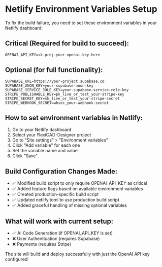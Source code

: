 # Netlify Environment Variables Setup

To fix the build failure, you need to set these environment variables in your Netlify dashboard:

## Critical (Required for build to succeed):
```
OPENAI_API_KEY=sk-proj-your-openai-key-here
```

## Optional (for full functionality):
```
SUPABASE_URL=https://your-project.supabase.co
SUPABASE_ANON_KEY=your-supabase-anon-key
SUPABASE_SERVICE_ROLE_KEY=your-supabase-service-role-key
STRIPE_PUBLISHABLE_KEY=pk_live_or_test_your-stripe-key
STRIPE_SECRET_KEY=sk_live_or_test_your-stripe-secret
STRIPE_WEBHOOK_SECRET=whsec_your-webhook-secret
```

## How to set environment variables in Netlify:

1. Go to your Netlify dashboard
2. Select your FlexiCAD-Designer project
3. Go to "Site settings" > "Environment variables"
4. Click "Add variable" for each one
5. Set the variable name and value
6. Click "Save"

## Build Configuration Changes Made:

- ✅ Modified build script to only require OPENAI_API_KEY as critical
- ✅ Added feature flags based on available environment variables
- ✅ Created production-specific build script
- ✅ Updated netlify.toml to use production build script
- ✅ Added graceful handling of missing optional variables

## What will work with current setup:
- ✅ AI Code Generation (if OPENAI_API_KEY is set)
- ❌ User Authentication (requires Supabase)
- ❌ Payments (requires Stripe)

The site will build and deploy successfully with just the OpenAI API key configured!